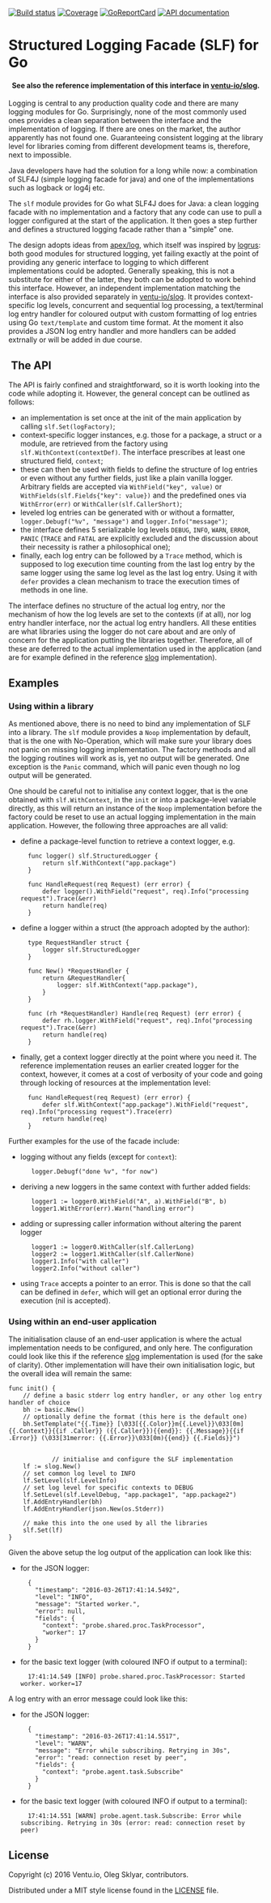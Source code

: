 
[![Build status][buildimage]][build] [![Coverage][codecovimage]][codecov] [![GoReportCard][cardimage]][card] [![API documentation][docsimage]][docs]

# Structured Logging Facade (SLF) for Go

####   See also the reference implementation of this interface in [ventu-io/slog][slog].

Logging is central to any production quality code and there are many logging modules for Go. Surprisingly, none of the most commonly used ones provides a clean separation between the interface and the implementation of logging. If there are ones on the market, the author apparently has not found one.  Guaranteeing consistent logging at the library level for libraries coming from different development teams is, therefore, next to impossible.

Java developers have had the solution for a long while now: a combination of SLF4J (simple logging facade for java) and one of the implementations such as logback or log4j etc.

The `slf` module provides for Go what SLF4J does for Java: a clean logging facade with no implementation and a factory that any code can use to pull a logger configured at the start of the application. It then goes a step further and defines a structured logging facade rather than a "simple" one. 

The design adopts ideas from [apex/log][apexlog], which itself was inspired by [logrus]: both good modules for structured logging, yet failing exactly at the point of providing any generic interface to logging to which different implementations could be adopted. Generally speaking, this is not a substitute for either of the latter, they both can be adopted to work behind this interface. However, an independent implementation matching the interface is also provided separately in [ventu-io/slog][slog]. It provides context-specific log levels, concurrent and sequential log processing, a text/terminal log entry handler for coloured output with custom formatting of log entries using Go `text/template` and custom time format. At the moment it also provides a JSON log entry handler and more handlers can be added extrnally or will be added in due course.

##  The API

The API is fairly confined and straightforward, so it is worth looking into the code while adopting it. However, the general concept can be outlined as follows:

* an implementation is set once at the init of the main application by calling `slf.Set(logFactory)`;
* context-specific logger instances, e.g. those for a package, a struct or a module, are retrieved from the factory using `slf.WithContext(contextDef)`. The interface prescribes at least one structured field, `context`;
* these can then be used with fields to define the structure of log entries or even without any further fields, just like a plain vanilla logger. Arbitrary fields are accepted via `WithField("key", value)` or `WithFields(slf.Fields{"key": value})` and the predefined ones via `WithError(err)` or `WithCaller(slf.CallerShort)`;
* leveled log entries can be generated with or without a formatter, `logger.Debugf("%v", "message")` and `logger.Info("message")`;
* the interface defines 5 serializable log levels `DEBUG`, `INFO`, `WARN`, `ERROR`, `PANIC` (`TRACE` and `FATAL` are explicitly excluded and the discussion about their necessity is rather a philosophical one);
* finally, each log entry can be followed by a `Trace` method, which is supposed to log execution time counting from the last log entry by the same logger using the same log level as the last log entry. Using it with `defer` provides a clean mechanism to trace the execution times of methods in one line.

The interface defines no structure of the actual log entry, nor the mechanism of how the log levels are set to the contexts (if at all), nor log entry handler interface, nor the actual log entry handlers. All these entities are what libraries using the logger do not care about and are only of concern for the application putting the libraries together. Therefore, all of these are deferred to the actual implementation used in the application (and are for example defined in the reference [slog] implementation).
 
## Examples

### Using within a library

As mentioned above, there is no need to bind any implementation of SLF into a library. The `slf` module provides a `Noop` implementation by default, that is the one with No-Operation, which will make sure your library does not panic on missing logging implementation. The factory methods and all the logging routines will work as is, yet no output will be generated. One exception is the `Panic` command, which will panic even though no log output will be generated.

One should be careful not to initialise any context logger, that is the one obtained with `slf.WithContext`, in the `init` or into a package-level variable directly, as this will return an instance of the `Noop` implementation before the factory could be reset to use an actual logging implementation in the main application. However, the following three approaches are all valid:

* define a package-level function to retrieve a context logger, e.g. 

        func logger() slf.StructuredLogger {
            return slf.WithContext("app.package")
        }
       
        func HandleRequest(req Request) (err error) {
            defer logger().WithField("request", req).Info("processing request").Trace(&err)
            return handle(req)
        }

* define a logger within a struct (the approach adopted by the author):

        type RequestHandler struct {
            logger slf.StructuredLogger
        } 
       
        func New() *RequestHandler {
            return &RequestHandler{
                logger: slf.WithContext("app.package"),
            }
        }

        func (rh *RequestHandler) Handle(req Request) (err error) {
            defer rh.logger.WithField("request", req).Info("processing request").Trace(&err)
            return handle(req)
        }

* finally, get a context logger directly at the point where you need it. The reference implementation reuses an earlier created logger for the context, however, it comes at a cost of verbosity of your code and going through locking of resources at the implementation level:

        func HandleRequest(req Request) (err error) {
            defer slf.WithContext("app.package").WithField("request", req).Info("processing request").Trace(err)
            return handle(req)
        }

Further examples for the use of the facade include:
 
* logging without any fields (except for `context`):
 
         logger.Debugf("done %v", "for now")
     
* deriving a new loggers in the same context with further added fields:
  
         logger1 := logger0.WithField("A", a).WithField("B", b)
         logger1.WithError(err).Warn("handling error")

* adding or supressing caller information without altering the parent logger

         logger1 := logger0.WithCaller(slf.CallerLong)
         logger2 := logger1.WithCaller(slf.CallerNone)
         logger1.Info("with caller")
         logger2.Info("without caller")

* using `Trace` accepts a pointer to an error. This is done so that the call can be defined in `defer`, which will get an optional error during the execution (nil is accepted).
 
### Using within an end-user application

The initialisation clause of an end-user application is where the actual implementation needs to be configured, and only here. The configuration could look like this if the reference [slog] implementation is used (for the sake of clarity). Other implementation will have their own initialisation logic, but the overall idea will remain the same:

    func init() {
        // define a basic stderr log entry handler, or any other log entry handler of choice
        bh := basic.New()
        // optionally define the format (this here is the default one)
        bh.SetTemplate("{{.Time}} [\033[{{.Color}}m{{.Level}}\033[0m] {{.Context}}{{if .Caller}} ({{.Caller}}){{end}}: {{.Message}}{{if .Error}} (\033[31merror: {{.Error}}\033[0m){{end}} {{.Fields}}")


				// initialise and configure the SLF implementation
        lf := slog.New()
        // set common log level to INFO
        lf.SetLevel(slf.LevelInfo)
        // set log level for specific contexts to DEBUG
        lf.SetLevel(slf.LevelDebug, "app.package1", "app.package2")
        lf.AddEntryHandler(bh)
        lf.AddEntryHandler(json.New(os.Stderr))

        // make this into the one used by all the libraries
        slf.Set(lf) 
    }

Given the above setup the log output of the application can look like this:

* for the JSON logger:

        {
          "timestamp": "2016-03-26T17:41:14.5492",
          "level": "INFO",
          "message": "Started worker.",
          "error": null,
          "fields": {
            "context": "probe.shared.proc.TaskProcessor",
            "worker": 17
          }
        }

* for the basic text logger (with coloured INFO if output to a terminal):

        17:41:14.549 [INFO] probe.shared.proc.TaskProcessor: Started worker. worker=17
    
A log entry with an error message could look like this:

* for the JSON logger:

        {
          "timestamp": "2016-03-26T17:41:14.5517",
          "level": "WARN",
          "message": "Error while subscribing. Retrying in 30s",
          "error": "read: connection reset by peer",
          "fields": {
            "context": "probe.agent.task.Subscribe"
          }
        } 

* for the basic text logger (with coloured INFO if output to a terminal):

        17:41:14.551 [WARN] probe.agent.task.Subscribe: Error while subscribing. Retrying in 30s (error: read: connection reset by peer)



## License

Copyright (c) 2016 Ventu.io, Oleg Sklyar, contributors.

Distributed under a MIT style license found in the [LICENSE][license] file.


[docs]: https://godoc.org/github.com/ventu-io/slf
[docsimage]: http://img.shields.io/badge/godoc-reference-blue.svg?style=flat

[build]: https://travis-ci.org/ventu-io/slf
[buildimage]: https://travis-ci.org/ventu-io/slf.svg?branch=master

[codecov]: https://codecov.io/github/ventu-io/slf?branch=master
[codecovimage]: https://codecov.io/github/ventu-io/slf/coverage.svg?branch=master

[card]: http://goreportcard.com/report/ventu-io/slf
[cardimage]: https://goreportcard.com/badge/github.com/ventu-io/slf

[license]: https://github.com/ventu-io/slf/blob/master/LICENSE

[apexlog]: https://github.com/apex/log
[logrus]: https://github.com/Sirupsen/logrus
[slog]: https://github.com/ventu-io/slog


